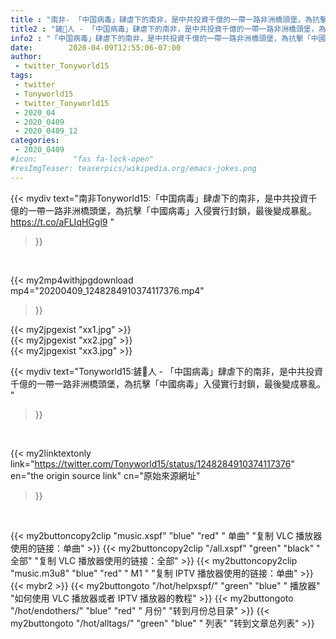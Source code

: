 ```yaml
---
title : "南非- 「中国病毒」肆虐下的南非，是中共投資千億的一帶一路非洲橋頭堡，為抗擊「中國病毒」入侵實行封鎖，最後變成暴亂。 "
title2 : "鏟🐍人 - 「中国病毒」肆虐下的南非，是中共投資千億的一帶一路非洲橋頭堡，為抗擊「中國病毒」入侵實行封鎖，最後變成暴亂。 "
info2 : "「中国病毒」肆虐下的南非，是中共投資千億的一帶一路非洲橋頭堡，為抗擊「中國病毒」入侵實行封鎖，最後變成暴亂。 https://t.co/aFLIqHGgl9 "
date:        2020-04-09T12:55:06-07:00
author:
 - twitter_Tonyworld15
tags:
 - twitter
 - Tonyworld15
 - twitter_Tonyworld15
 - 2020_04
 - 2020_0409
 - 2020_0409_12
categories:
 - 2020_0409
#icon:        "fas fa-lock-open"
#resImgTeaser: teaserpics/wikipedia.org/emacs-jokes.png
---
```


{{< mydiv text="南非Tonyworld15:「中国病毒」肆虐下的南非，是中共投資千億的一帶一路非洲橋頭堡，為抗擊「中國病毒」入侵實行封鎖，最後變成暴亂。 https://t.co/aFLIqHGgl9 "
>}}
<br>


{{< my2mp4withjpgdownload mp4="20200409_1248284910374117376.mp4"
>}}

{{< my2jpgexist "xx1.jpg" >}}<br>
{{< my2jpgexist "xx2.jpg" >}}<br>
{{< my2jpgexist "xx3.jpg" >}}<br>



{{< mydiv text="Tonyworld15:鏟🐍人 - 「中国病毒」肆虐下的南非，是中共投資千億的一帶一路非洲橋頭堡，為抗擊「中國病毒」入侵實行封鎖，最後變成暴亂。 "
>}}
<br>

{{< my2linktextonly link="https://twitter.com/Tonyworld15/status/1248284910374117376"
en="the origin source link" cn="原始來源網址"
>}}


<br>

{{< my2buttoncopy2clip "music.xspf"        "blue"   "red"    " 单曲"  "复制 VLC 播放器使用的链接：单曲" >}} {{< my2buttoncopy2clip "/all.xspf"         "green"  "black"  " 全部"  "复制 VLC 播放器使用的链接：全部" >}} {{< my2buttoncopy2clip "music.m3u8"        "blue"   "red"    " M1 "    "复制 IPTV 播放器使用的链接：单曲" >}} {{< mybr2 >}} {{< my2buttongoto      "/hot/helpxspf/"    "green"  "blue"   " 播放器" "如何使用 VLC 播放器或者 IPTV 播放器的教程" >}} {{< my2buttongoto      "/hot/endothers/"   "blue"   "red"    " 月份"   "转到月份总目录" >}} {{< my2buttongoto      "/hot/alltags/"     "green"  "blue"   " 列表"   "转到文章总列表" >}} 
